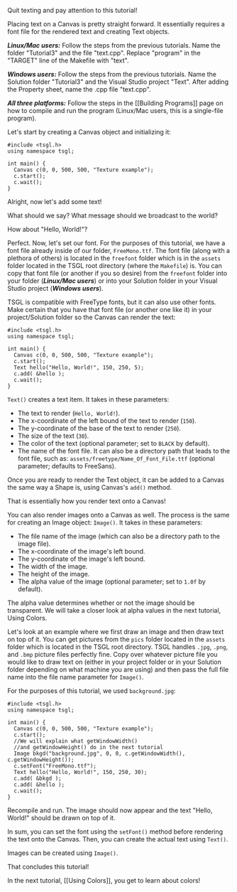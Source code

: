 Quit texting and pay attention to this tutorial!

Placing text on a Canvas is pretty straight forward. It essentially requires a font file for the rendered text and creating Text objects.

***Linux/Mac users:*** Follow the steps from the previous tutorials. Name the folder "Tutorial3" and the file "text.cpp". Replace "program" in the "TARGET" line of the Makefile with "text".

***Windows users:*** Follow the steps from the previous tutorials. Name the Solution folder "Tutorial3" and the Visual Studio project "Text". After adding the Property sheet, name the .cpp file "text.cpp".

***All three platforms:*** Follow the steps in the [[Building Programs]] page on how to compile and run the program (Linux/Mac users, this is a single-file program).

Let's start by creating a Canvas object and initializing it:

~~~{.cpp}
#include <tsgl.h>
using namespace tsgl;

int main() {
  Canvas c(0, 0, 500, 500, "Texture example");
  c.start();
  c.wait();
}

~~~

Alright, now let's add some text!

What should we say? What message should we broadcast to the world?

How about "Hello, World!"?

Perfect. Now, let's set our font. For the purposes of this tutorial, we have a font file already inside of our folder, ```FreeMono.ttf```. The font file (along with a plethora of others) is located in the ```freefont``` folder which is in the ```assets``` folder located in the TSGL root directory (where the ```Makefile```) is. You can copy that font file (or another if you so desire) from the ```freefont``` folder into your folder (***Linux/Mac users***) or into your Solution folder in your Visual Studio project (***Windows users***).

TSGL is compatible with FreeType fonts, but it can also use other fonts. Make certain that you have that font file (or another one like it) in your project/Solution folder so the Canvas can render the text:

~~~{.cpp}
#include <tsgl.h>
using namespace tsgl;

int main() {
  Canvas c(0, 0, 500, 500, "Texture example");
  c.start();
  Text hello("Hello, World!", 150, 250, 5);
  c.add( &hello );
  c.wait();
}

~~~

```Text()``` creates a text item. It takes in these parameters:

* The text to render (```Hello, World!```).
* The x-coordinate of the left bound of the text to render (```150```).
* The y-coordinate of the base of the text to render (```250```).
* The size of the text (```30```).
* The color of the text (optional parameter; set to ```BLACK``` by default).
* The name of the font file. It can also be a directory path that leads to the font file, such as: ```assets/freetype/Name_Of_Font_File.ttf``` (optional parameter; defaults to FreeSans).

Once you are ready to render the Text object, it can be added to a Canvas the same way a Shape is, using Canvas's ```add()``` method.

That is essentially how you render text onto a Canvas!

You can also render images onto a Canvas as well. The process is the same for creating an Image object: ```Image()```. It takes in these parameters:

* The file name of the image (which can also be a directory path to the image file).
* The x-coordinate of the image's left bound.
* The y-coordinate of the image's left bound.
* The width of the image.
* The height of the image.
* The alpha value of the image (optional parameter; set to ```1.0f``` by default).

The alpha value determines whether or not the image should be transparent. We will take a closer look at alpha values in the next tutorial, Using Colors.

Let's look at an example where we first draw an image and then draw text on top of it. You can get pictures from the ```pics``` folder located in the ```assets``` folder which is located in the TSGL root directory. TSGL handles ```.jpg```, ```.png```, and ```.bmp``` picture files perfectly fine. Copy over whatever picture file you would like to draw text on (either in your project folder or in your Solution folder depending on what machine you are using) and then pass the full file name into the file name parameter for ```Image()```.

For the purposes of this tutorial, we used ```background.jpg```:

~~~{.cpp}
#include <tsgl.h>
using namespace tsgl;

int main() {
  Canvas c(0, 0, 500, 500, "Texture example");
  c.start();
  //We will explain what getWindowWidth()
  //and getWindowHeight() do in the next tutorial
  Image bkgd("background.jpg", 0, 0, c.getWindowWidth(), c.getWindowHeight());
  c.setFont("FreeMono.ttf");
  Text hello("Hello, World!", 150, 250, 30);
  c.add( &bkgd );
  c.add( &hello );
  c.wait();
}

~~~
Recompile and run. The image should now appear and the text "Hello, World!" should be drawn on top of it.

In sum, you can set the font using the ```setFont()``` method before rendering the text onto the Canvas. Then, you can create the actual text using ```Text()```.

Images can be created using ```Image()```.

That concludes this tutorial!

In the next tutorial, [[Using Colors]], you get to learn about colors!
